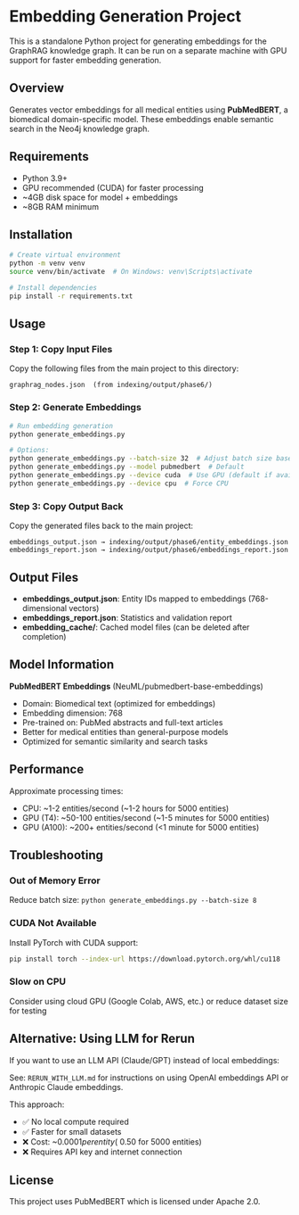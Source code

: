 # Embedding Generation Project

This is a standalone Python project for generating embeddings for the GraphRAG knowledge graph. It can be run on a separate machine with GPU support for faster embedding generation.

## Overview

Generates vector embeddings for all medical entities using **PubMedBERT**, a biomedical domain-specific model. These embeddings enable semantic search in the Neo4j knowledge graph.

## Requirements

- Python 3.9+
- GPU recommended (CUDA) for faster processing
- ~4GB disk space for model + embeddings
- ~8GB RAM minimum

## Installation

```bash
# Create virtual environment
python -m venv venv
source venv/bin/activate  # On Windows: venv\Scripts\activate

# Install dependencies
pip install -r requirements.txt
```

## Usage

### Step 1: Copy Input Files

Copy the following files from the main project to this directory:

```
graphrag_nodes.json  (from indexing/output/phase6/)
```

### Step 2: Generate Embeddings

```bash
# Run embedding generation
python generate_embeddings.py

# Options:
python generate_embeddings.py --batch-size 32  # Adjust batch size based on GPU memory
python generate_embeddings.py --model pubmedbert  # Default
python generate_embeddings.py --device cuda  # Use GPU (default if available)
python generate_embeddings.py --device cpu  # Force CPU
```

### Step 3: Copy Output Back

Copy the generated files back to the main project:

```
embeddings_output.json → indexing/output/phase6/entity_embeddings.json
embeddings_report.json → indexing/output/phase6/embeddings_report.json
```

## Output Files

- **embeddings_output.json**: Entity IDs mapped to embeddings (768-dimensional vectors)
- **embeddings_report.json**: Statistics and validation report
- **embedding_cache/**: Cached model files (can be deleted after completion)

## Model Information

**PubMedBERT Embeddings** (NeuML/pubmedbert-base-embeddings)
- Domain: Biomedical text (optimized for embeddings)
- Embedding dimension: 768
- Pre-trained on: PubMed abstracts and full-text articles
- Better for medical entities than general-purpose models
- Optimized for semantic similarity and search tasks

## Performance

Approximate processing times:
- CPU: ~1-2 entities/second (~1-2 hours for 5000 entities)
- GPU (T4): ~50-100 entities/second (~1-5 minutes for 5000 entities)
- GPU (A100): ~200+ entities/second (<1 minute for 5000 entities)

## Troubleshooting

### Out of Memory Error
Reduce batch size: `python generate_embeddings.py --batch-size 8`

### CUDA Not Available
Install PyTorch with CUDA support:
```bash
pip install torch --index-url https://download.pytorch.org/whl/cu118
```

### Slow on CPU
Consider using cloud GPU (Google Colab, AWS, etc.) or reduce dataset size for testing

## Alternative: Using LLM for Rerun

If you want to use an LLM API (Claude/GPT) instead of local embeddings:

See: `RERUN_WITH_LLM.md` for instructions on using OpenAI embeddings API or Anthropic Claude embeddings.

This approach:
- ✅ No local compute required
- ✅ Faster for small datasets
- ❌ Cost: ~$0.0001 per entity (~$0.50 for 5000 entities)
- ❌ Requires API key and internet connection

## License

This project uses PubMedBERT which is licensed under Apache 2.0.
